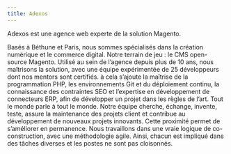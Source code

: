 ```yaml
---
title: Adexos
---
```


Adexos est une agence web experte de la solution Magento.
<!--more-->
Basés à Béthune et Paris, nous sommes spécialisés dans la création numérique et le commerce digital.
Notre terrain de jeu : le CMS open-source Magento.
Utilisé au sein de l’agence depuis plus de 10 ans, nous maîtrisons la solution, avec une équipe expérimentée de 25 développeurs dont nos mentors sont certifiés. à cela s’ajoute la maîtrise de la programmation PHP, les environnements Git et du déploiement continu, la connaissance des contraintes SEO et l’expertise en développement de connecteurs ERP, afin de développer un projet dans les règles de l’art.
Tout le monde parle à tout le monde. Notre équipe cherche, échange, invente, teste, assure la maintenance des projets client et contribue au développement de nouveaux projets innovants.
Cette proximité permet de s’améliorer en permanence. Nous travaillons dans une vraie logique de co-construction, avec une méthodologie agile. Ainsi, chacun est impliqué dans des tâches diverses et les postes ne sont pas cloisonnés.